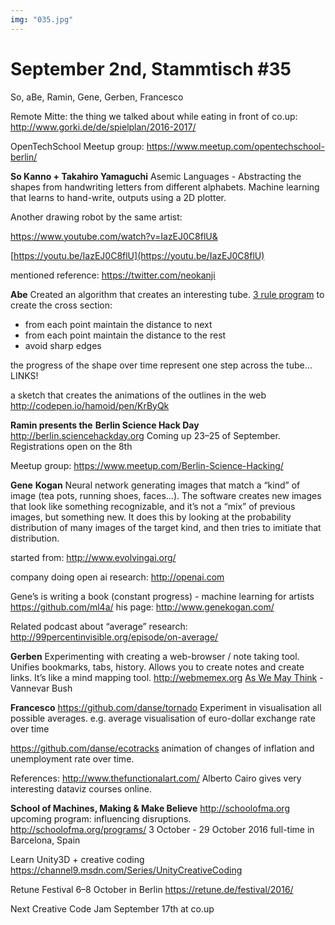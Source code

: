 ```yaml
---
img: "035.jpg"
---
```


# **September 2nd, Stammtisch #35**

So, aBe, Ramin, Gene, Gerben, Francesco

Remote Mitte: the thing we talked about while eating in front of co.up:
http://www.gorki.de/de/spielplan/2016-2017/

OpenTechSchool Meetup group:
https://www.meetup.com/opentechschool-berlin/

**So Kanno + Takahiro Yamaguchi**
Asemic Languages - Abstracting the shapes from handwriting letters from different alphabets. Machine learning that learns to hand-write, outputs using a 2D plotter.

Another drawing robot by the same artist:

https://www.youtube.com/watch?v=IazEJ0C8flU&


[https://youtu.be/IazEJ0C8flU](https://youtu.be/IazEJ0C8flU)

mentioned reference: https://twitter.com/neokanji

**Abe**
Created an algorithm that creates an interesting tube.
[3 rule program](http://hamoid.tumblr.com/post/145852002189/unstable-rules-maintain-a-predefined-distance) to create the cross section:

- from each point maintain the distance to next
- from each point maintain the distance to the rest
- avoid sharp edges

the progress of the shape over time represent one step across the tube… LINKS!

a sketch that creates the animations of the outlines in the web
http://codepen.io/hamoid/pen/KrByQk


**Ramin presents the** **Berlin Science Hack Day**
http://berlin.sciencehackday.org
Coming up 23–25 of September.
Registrations open on the 8th

Meetup group: https://www.meetup.com/Berlin-Science-Hacking/

**Gene** **Kogan**
Neural network generating images that match a “kind” of image (tea pots, running shoes, faces…).
The software creates new images that look like something recognizable, and it’s not a “mix” of previous images, but something new. It does this by looking at the probability distribution of many images of the target kind, and then tries to imitiate that distribution.

started from:
http://www.evolvingai.org/ 

company doing open ai research:
http://openai.com

Gene’s is writing a book (constant progress) - machine learning for artists
https://github.com/ml4a/
his page:
http://www.genekogan.com/

Related podcast about “average” research:
http://99percentinvisible.org/episode/on-average/

**Gerben**
Experimenting with creating a web-browser / note taking tool. Unifies bookmarks, tabs, history. Allows you to create notes and create links. It’s like a mind mapping tool.
http://webmemex.org
[As We May Think](http://www.theatlantic.com/magazine/archive/1945/07/as-we-may-think/303881/) - Vannevar Bush

**Francesco**
https://github.com/danse/tornado
Experiment in visualisation all possible averages.
e.g. average visualisation of euro-dollar exchange rate over time

https://github.com/danse/ecotracks
animation of changes of inflation and unemployment rate over time. 

References: http://www.thefunctionalart.com/ Alberto Cairo gives very interesting dataviz courses online.

**School of Machines, Making & Make Believe**
http://schoolofma.org
upcoming program: influencing disruptions. http://schoolofma.org/programs/
3 October - 29 October 2016 full-time in Barcelona, Spain

Learn Unity3D + creative coding
https://channel9.msdn.com/Series/UnityCreativeCoding

Retune Festival 6–8 October in Berlin
https://retune.de/festival/2016/

Next Creative Code Jam
September 17th at co.up

